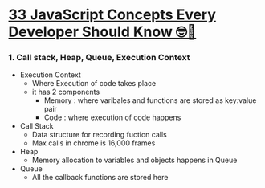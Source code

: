# [33 JavaScript Concepts Every Developer Should Know 🤓️💯️](https://dev.to/eludadev/33-javascript-concepts-every-beginner-should-know-with-tutorials-4kao#1-call-stack)


### 1. Call stack, Heap, Queue, Execution Context
 - Execution Context
   - Where Execution of code takes place
   - it has 2 components
     - Memory : where varibales and functions are stored as key:value pair
     - Code : where execution of code happens
 - Call Stack
   - Data structure for recording fuction calls
   - Max calls in chrome is 16,000 frames
 - Heap
   - Memory allocation to variables and objects happens in Queue
 - Queue
   - All the callback functions are stored here 
